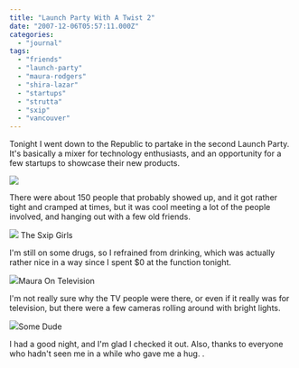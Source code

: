 ```yaml
---
title: "Launch Party With A Twist 2"
date: "2007-12-06T05:57:11.000Z"
categories: 
  - "journal"
tags: 
  - "friends"
  - "launch-party"
  - "maura-rodgers"
  - "shira-lazar"
  - "startups"
  - "strutta"
  - "sxip"
  - "vancouver"
---
```


Tonight I went down to the Republic to partake in the second Launch Party. It's basically a mixer for technology enthusiasts, and an opportunity for a few startups to showcase their new products.

[![](http://farm3.static.flickr.com/2305/2089917061_268dd59dd9.jpg?v=0)](http://flickr.com/photos/duanestorey/2089917061/)

There were about 150 people that probably showed up, and it got rather tight and cramped at times, but it was cool meeting a lot of the people involved, and hanging out with a few old friends.

[![](http://farm3.static.flickr.com/2111/2090747162_0c537e06aa.jpg?v=0)](http://flickr.com/photos/duanestorey/2090747162/) The Sxip Girls

I'm still on some drugs, so I refrained from drinking, which was actually rather nice in a way since I spent $0 at the function tonight.

[![](http://farm3.static.flickr.com/2197/2090741244_7c94108864.jpg?v=0)](http://flickr.com/photos/duanestorey/2090741244/)Maura On Television

I'm not really sure why the TV people were there, or even if it really was for television, but there were a few cameras rolling around with bright lights.

[![](http://farm3.static.flickr.com/2146/2089931355_a6e0beb2e5.jpg?v=0)](http://flickr.com/photos/duanestorey/2089931355/)Some Dude

I had a good night, and I'm glad I checked it out. Also, thanks to everyone who hadn't seen me in a while who gave me a hug. .

